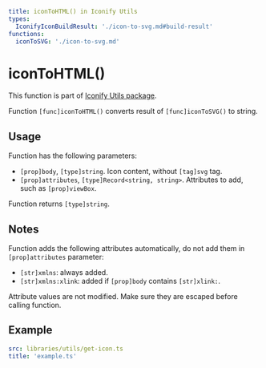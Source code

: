 ```yaml
title: iconToHTML() in Iconify Utils
types:
  IconifyIconBuildResult: './icon-to-svg.md#build-result'
functions:
  iconToSVG: './icon-to-svg.md'
```

# iconToHTML()

This function is part of [Iconify Utils package](./index.md).

Function `[func]iconToHTML()` converts result of `[func]iconToSVG()` to string.

## Usage

Function has the following parameters:

- `[prop]body`, `[type]string`. Icon content, without `[tag]svg` tag.
- `[prop]attributes`, `[type]Record<string, string>`. Attributes to add, such as `[prop]viewBox`.

Function returns `[type]string`.

## Notes

Function adds the following attributes automatically, do not add them in `[prop]attributes` parameter:

- `[str]xmlns`: always added.
- `[str]xmlns:xlink`: added if `[prop]body` contains `[str]xlink:`.

Attribute values are not modified. Make sure they are escaped before calling function.

## Example

```yaml
src: libraries/utils/get-icon.ts
title: 'example.ts'
```
